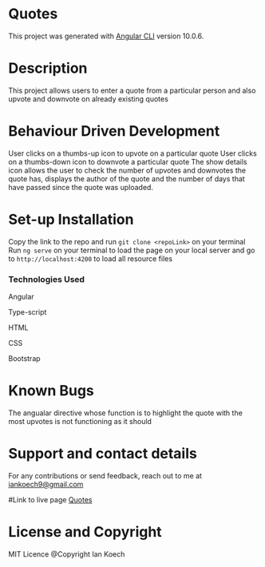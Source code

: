 # Quotes

This project was generated with [Angular CLI](https://github.com/angular/angular-cli) version 10.0.6.


# Description
This project allows users to enter a quote from a particular person and also upvote and downvote on already existing quotes

# Behaviour Driven Development
User clicks on a thumbs-up icon to upvote on a particular quote
User clicks on a thumbs-down icon to downvote a particular quote
The show details icon allows the user to check the number of upvotes and downvotes the quote has, displays the author of the quote and the number of days that have passed since the quote was uploaded.

# Set-up Installation
Copy the link to the repo and run `git clone <repoLink>` on your terminal
Run `ng serve` on your terminal to load the page on your local server and go to `http://localhost:4200` to load all resource files


### Technologies Used
Angular

Type-script

HTML

CSS

Bootstrap

# Known Bugs
The angualar directive whose function is to highlight the quote with the most upvotes is not functioning as it should

# Support and contact details
For any contributions or send feedback, reach out to me at iankoech9@gmail.com

#Link to live page
[Quotes](https://IanKoech.github.io/Quotes-app/)

# License and Copyright
MIT Licence @Copyright Ian Koech

